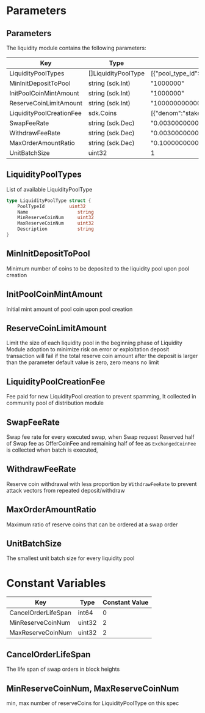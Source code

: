<!--
order: 8
-->

# Parameters

## Parameters

The liquidity module contains the following parameters:

| Key                      | Type                | Example                                                                                                                          |
| ------------------------ | ------------------- | -------------------------------------------------------------------------------------------------------------------------------- |
| LiquidityPoolTypes       | []LiquidityPoolType | [{"pool_type_id":1,"name":"ConstantProductLiquidityPool","min_reserve_coin_num":2,"max_reserve_coin_num":2,"description":""}]    |
| MinInitDepositToPool     | string (sdk.Int)    | "1000000"                                                                                                                        |
| InitPoolCoinMintAmount   | string (sdk.Int)    | "1000000"                                                                                                                        |
| ReserveCoinLimitAmount   | string (sdk.Int)    | "1000000000000"                                                                                                                  |
| LiquidityPoolCreationFee | sdk.Coins           | [{"denom":"stake","amount":"100000000"}]                                                                                         |
| SwapFeeRate              | string (sdk.Dec)    | "0.003000000000000000"                                                                                                           |
| WithdrawFeeRate          | string (sdk.Dec)    | "0.003000000000000000"                                                                                                           |
| MaxOrderAmountRatio      | string (sdk.Dec)    | "0.100000000000000000"                                                                                                           |
| UnitBatchSize            | uint32              | 1                                                                                                                                |

## LiquidityPoolTypes

List of available LiquidityPoolType

```go
type LiquidityPoolType struct {
	PoolTypeId         uint32
	Name                  string
	MinReserveCoinNum     uint32
	MaxReserveCoinNum     uint32
	Description           string
}
```

## MinInitDepositToPool

Minimum number of coins to be deposited to the liquidity pool upon pool creation

## InitPoolCoinMintAmount

Initial mint amount of pool coin upon pool creation

## ReserveCoinLimitAmount

Limit the size of each liquidity pool in the beginning phase of Liquidity Module adoption to minimize risk on error or exploitation
deposit transaction will fail if the total reserve coin amount after the deposit is larger than the parameter
default value is zero, zero means no limit

## LiquidityPoolCreationFee

Fee paid for new LiquidityPool creation to prevent spamming, It collected in community pool of distribution module

## SwapFeeRate

Swap fee rate for every executed swap, when Swap request Reserved half of Swap fee as OfferCoinFee
and remaining half of fee as `ExchangedCoinFee` is collected when batch is executed,

## WithdrawFeeRate

Reserve coin withdrawal with less proportion by `WithdrawFeeRate` to prevent attack vectors from repeated deposit/withdraw

## MaxOrderAmountRatio

Maximum ratio of reserve coins that can be ordered at a swap order

## UnitBatchSize

The smallest unit batch size for every liquidity pool

# Constant Variables

| Key                 | Type   | Constant Value |
| ------------------- | ------ | -------------- |
| CancelOrderLifeSpan | int64  | 0              |
| MinReserveCoinNum   | uint32 | 2              |
| MaxReserveCoinNum   | uint32 | 2              |

## CancelOrderLifeSpan

The life span of swap orders in block heights

## MinReserveCoinNum, MaxReserveCoinNum

min, max number of reserveCoins for LiquidityPoolType on this spec
